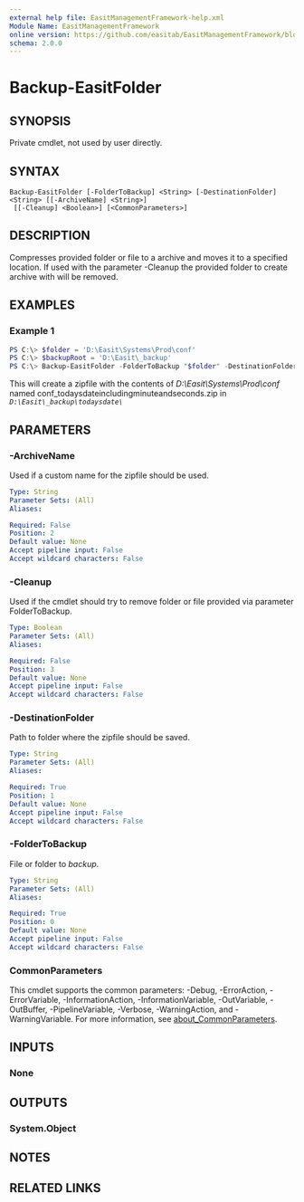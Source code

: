 ```yaml
---
external help file: EasitManagementFramework-help.xml
Module Name: EasitManagementFramework
online version: https://github.com/easitab/EasitManagementFramework/blob/development/docs/v1/Backup-EasitFolder.md
schema: 2.0.0
---
```


# Backup-EasitFolder

## SYNOPSIS

Private cmdlet, not used by user directly.

## SYNTAX

```
Backup-EasitFolder [-FolderToBackup] <String> [-DestinationFolder] <String> [[-ArchiveName] <String>]
 [[-Cleanup] <Boolean>] [<CommonParameters>]
```

## DESCRIPTION

Compresses provided folder or file to a archive and moves it to a specified location. If used with the parameter -Cleanup the provided folder to create archive with will be removed.

## EXAMPLES

### Example 1

```powershell
PS C:\> $folder = 'D:\Easit\Systems\Prod\conf'
PS C:\> $backupRoot = 'D:\Easit\_backup'
PS C:\> Backup-EasitFolder -FolderToBackup "$folder" -DestinationFolder $backupRoot
```

This will create a zipfile with the contents of *D:\Easit\Systems\Prod\conf* named conf_todaysdateincludingminuteandseconds.zip in *``D:\Easit\_backup\todaysdate\``*

## PARAMETERS

### -ArchiveName

Used if a custom name for the zipfile should be used.

```yaml
Type: String
Parameter Sets: (All)
Aliases:

Required: False
Position: 2
Default value: None
Accept pipeline input: False
Accept wildcard characters: False
```

### -Cleanup

Used if the cmdlet should try to remove folder or file provided via parameter FolderToBackup.

```yaml
Type: Boolean
Parameter Sets: (All)
Aliases:

Required: False
Position: 3
Default value: None
Accept pipeline input: False
Accept wildcard characters: False
```

### -DestinationFolder

Path to folder where the zipfile should be saved.

```yaml
Type: String
Parameter Sets: (All)
Aliases:

Required: True
Position: 1
Default value: None
Accept pipeline input: False
Accept wildcard characters: False
```

### -FolderToBackup

File or folder to *backup*.

```yaml
Type: String
Parameter Sets: (All)
Aliases:

Required: True
Position: 0
Default value: None
Accept pipeline input: False
Accept wildcard characters: False
```

### CommonParameters
This cmdlet supports the common parameters: -Debug, -ErrorAction, -ErrorVariable, -InformationAction, -InformationVariable, -OutVariable, -OutBuffer, -PipelineVariable, -Verbose, -WarningAction, and -WarningVariable. For more information, see [about_CommonParameters](http://go.microsoft.com/fwlink/?LinkID=113216).

## INPUTS

### None
## OUTPUTS

### System.Object
## NOTES

## RELATED LINKS
